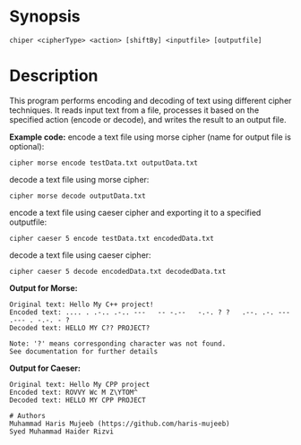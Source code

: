 # Synopsis
```
chiper <cipherType> <action> [shiftBy] <inputfile> [outputfile]
```

# Description
This program performs encoding and decoding of text using different cipher techniques. It reads input text from a file, processes it based on the specified action (encode or decode), and writes the result to an output file.

**Example code:**
encode a text file using morse cipher (name for output file is optional): 
```
cipher morse encode testData.txt outputData.txt 
```
decode a text file using morse cipher:
```
cipher morse decode outputData.txt 
```

encode a text file using caeser cipher and exporting it to a specified outputfile:
```
cipher caeser 5 encode testData.txt encodedData.txt
```
decode a text file using caeser cipher: 
```
cipher caeser 5 decode encodedData.txt decodedData.txt 
```

**Output for Morse:**
```
Original text: Hello My C++ project!
Encoded text: .... . .-.. .-.. ---   -- -.--   -.-. ? ?   .--. .-. --- .--- . -.-. - ?
Decoded text: HELLO MY C?? PROJECT?

Note: '?' means corresponding character was not found.
See documentation for further details
```

**Output for Caeser:**
```
Original text: Hello My CPP project
Encoded text: ROVVY Wc M Z\YTOM^
Decoded text: HELLO MY CPP PROJECT

# Authors
Muhammad Haris Mujeeb (https://github.com/haris-mujeeb)
Syed Muhammad Haider Rizvi
